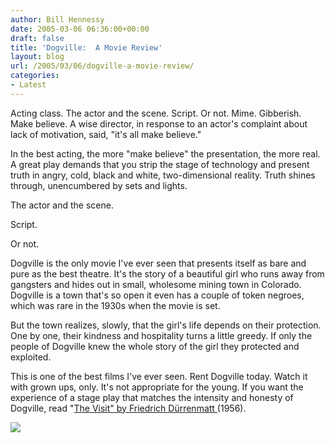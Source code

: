 ```yaml
---
author: Bill Hennessy
date: 2005-03-06 06:36:00+00:00
draft: false
title: 'Dogville:  A Movie Review'
layout: blog
url: /2005/03/06/dogville-a-movie-review/
categories:
- Latest
---
```


Acting class. The actor and the scene. Script. Or not. Mime. Gibberish. Make believe. A wise director, in response to an actor's complaint about lack of motivation, said, "it's all make believe."




In the best acting, the more "make believe" the presentation, the more real. A great play demands that you strip the stage of technology and present truth in angry, cold, black and white, two-dimensional reality. Truth shines through, unencumbered by sets and lights.




The actor and the scene.




Script.




Or not. 




Dogville is the only movie I've ever seen that presents itself as bare and pure as the best theatre. It's the story of a beautiful girl who runs away from gangsters and hides out in small, wholesome mining town in Colorado. Dogville is a town that's so open it even has a couple of token negroes, which was rare in the 1930s when the movie is set.




But the town realizes, slowly, that the girl's life depends on their protection. One by one, their kindness and hospitality turns a little greedy. If only the people of Dogville knew the whole story of the girl they protected and exploited.




This is one of the best films I've ever seen. Rent Dogville today. Watch it with grown ups, only. It's not appropriate for the young. If you want the experience of a stage play that matches the intensity and honesty of Dogville, read "[The Visit" by Friedrich Dürrenmatt ](https://www.litencyc.com/php/sworks.php?rec=true&UID=15455)(1956).

![](https://blog.billhennessy.com/aggbug.aspx?PostID=1312)

